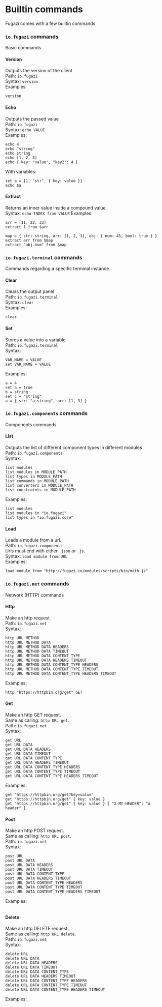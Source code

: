 # Builtin commands
Fugazi comes with a few builtin commands

### `io.fugazi` commands
Basic commands

#### Version
Outputs the version of the client  
Path: `io.fugazi`  
Syntax: `version`  
Examples:
```
version
```

#### Echo
Outputs the passed value  
Path: `io.fugazi`  
Syntax: `echo VALUE`  
Examples:
```
echo 4
echo "string"
echo string
echo [1, 2, 3]
echo { key: "value", "key2": 4 }
```
With variables:
```
set a = [1, "str", { key: value }]
echo $a
```

#### Extract
Returns an inner value inside a compound value  
Syntax: `echo INDEX from VALUE`
Examples:
```
arr = [11, 22, 33]
extract 1 from $arr

map = { str: string, arr: [1, 2, 3], obj: { num: 45, bool: true } }
extract arr from $map
extract "obj.num" from $map
```

### `io.fugazi.terminal` commands
Commands regarding a specific terminal instance.

#### Clear
Clears the output panel  
Path: `io.fugazi.terminal`  
Syntax: `clear`  
Examples:
```
clear
```

#### Set
Stores a value into a variable  
Path: `io.fugazi.terminal`  
Syntax: 
```
VAR_NAME = VALUE
set VAR_NAME = VALUE
```

Examples:
```
a = 4
set a = true
b = string
set c = "string"
a = { str: "a string", arr: [1, 3] }
```

### `io.fugazi.components` commands
Components commands

#### List
Outputs the list of different component types in different modules  
Path: `io.fugazi.components`  
Syntax:
```
list modules
list modules in MODULE_PATH
list types in MODULE_PATH
list commands in MODULE_PATH
list converters in MODULE_PATH
list constraints in MODULE_PATH
```
Examples:
```
list modules
list modules in "io.fugazi"
list types in "io.fugazi.core"
```

#### Load
Loads a module from a url.  
Path: `io.fugazi.components`  
Urls must end with either `.json` or `.js`.  
Syntax: `load module from URL`  
Examples:
```
load module from "http://fugazi.io/modules/scripts/bin/math.js"
```

### `io.fugazi.net` commands
Network (HTTP) commands

#### Http
Make an http request  
Path: `io.fugazi.net`  
Syntax:
```
http URL METHOD
http URL METHOD DATA
http URL METHOD DATA HEADERS
http URL METHOD DATA TIMEOUT
http URL METHOD DATA CONTENT_TYPE
http URL METHOD DATA HEADERS TIMEOUT
http URL METHOD DATA CONTENT_TYPE HEADERS
http URL METHOD DATA CONTENT_TYPE TIMEOUT
http URL METHOD DATA CONTENT_TYPE HEADERS TIMEOUT
```
Examples:
```
http "https://httpbin.org/get" GET
```

#### Get
Make an http GET request.  
Same as calling: `http URL get`.  
Path: `io.fugazi.net`  
Syntax:
```
get URL
get URL DATA
get URL DATA HEADERS
get URL DATA TIMEOUT
get URL DATA CONTENT_TYPE
get URL DATA HEADERS TIMEOUT
get URL DATA CONTENT_TYPE HEADERS
get URL DATA CONTENT_TYPE TIMEOUT
get URL DATA CONTENT_TYPE HEADERS TIMEOUT
```
Examples:
```
get "https://httpbin.org/get?key=value"
get "https://httpbin.org/get" { key: value }
get "https://httpbin.org/get" { key: value } { "X-MY-HEADER": "a header" }
```

#### Post
Make an http POST request.  
Same as calling: `http URL post`.  
Path: `io.fugazi.net`  
Syntax:
```
post URL
post URL DATA
post URL DATA HEADERS
post URL DATA TIMEOUT
post URL DATA CONTENT_TYPE
post URL DATA HEADERS TIMEOUT
post URL DATA CONTENT_TYPE HEADERS
post URL DATA CONTENT_TYPE TIMEOUT
post URL DATA CONTENT_TYPE HEADERS TIMEOUT
```
Examples:
```
```

#### Delete
Make an http DELETE request.  
Same as calling: `http URL delete`.  
Path: `io.fugazi.net`  
Syntax:
```
delete URL
delete URL DATA
delete URL DATA HEADERS
delete URL DATA TIMEOUT
delete URL DATA CONTENT_TYPE
delete URL DATA HEADERS TIMEOUT
delete URL DATA CONTENT_TYPE HEADERS
delete URL DATA CONTENT_TYPE TIMEOUT
delete URL DATA CONTENT_TYPE HEADERS TIMEOUT
```
Examples:
```
```